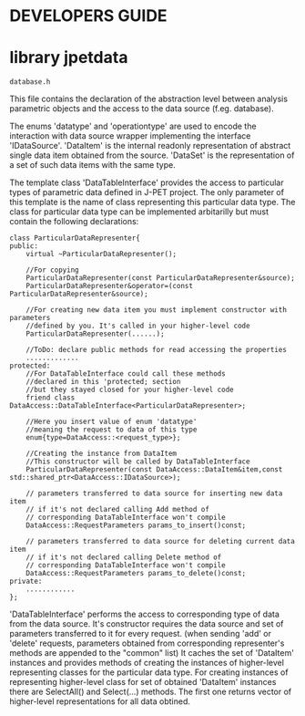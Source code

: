 DEVELOPERS GUIDE
================


library jpetdata
================

	database.h

This file contains the declaration of the abstraction level between analysis
parametric objects and the access to the data source (f.eg. database).

The enums 'datatype' and 'operationtype' are used to encode the interaction
with data source wrapper implementing the interface 'IDataSource'.
'DataItem' is the internal readonly representation of abstract single data
item obtained from the source.
'DataSet' is the representation of a set of such data items with the same type.

The template class 'DataTableInterface' provides the access to particular
types of parametric data defined in J-PET project. 
The only parameter of this template is the name of class representing this
particular data type.
The class for particular data type can be implemented arbitarilly but must
contain the following declarations:

	class ParticularDataRepresenter{
	public:
		virtual ~ParticularDataRepresenter();
		
		//For copying
		ParticularDataRepresenter(const ParticularDataRepresenter&source);
		ParticularDataRepresenter&operator=(const ParticularDataRepresenter&source);
		
		//For creating new data item you must implement constructor with parameters
		//defined by you. It's called in your higher-level code
		ParticularDataRepresenter(......);
		
		//ToDo: declare public methods for read accessing the properties
		.............
	protected:
		//For DataTableInterface could call these methods
		//declared in this 'protected; section
		//but they stayed closed for your higher-level code
		friend class DataAccess::DataTableInterface<ParticularDataRepresenter>;
		
		//Here you insert value of enum 'datatype' 
		//meaning the request to data of this type
		enum{type=DataAccess::<request_type>};
		
		//Creating the instance from DataItem
		//This constructor will be called by DataTableInterface
		ParticularDataRepresenter(const DataAccess::DataItem&item,const std::shared_ptr<DataAccess::IDataSource>);
		
		// parameters transferred to data source for inserting new data item
		// if it's not declared calling Add method of
		// corresponding DataTableInterface won't compile
		DataAccess::RequestParameters params_to_insert()const; 
		
		// parameters transferred to data source for deleting current data item
		// if it's not declared calling Delete method of
		// corresponding DataTableInterface won't compile
		DataAccess::RequestParameters params_to_delete()const;
	private:
		............
	};

'DataTableInterface' performs the access to corresponding type of data from the data source.
It's constructor requires the data source and set of parameters transferred to it for every request.
(when sending 'add' or 'delete' requests, parameters obtained from corresponding representer's
methods are appended to the "common" list)
It caches the set of 'DataItem' instances and provides methods of creating the instances of 
higher-level representing classes for the particular data type.
For creating instances of representing higher-level class for set of obtained 'DataItem' instances
there are SelectAll() and Select(...) methods.
The first one returns vector of higher-level representations for all data obtined.

